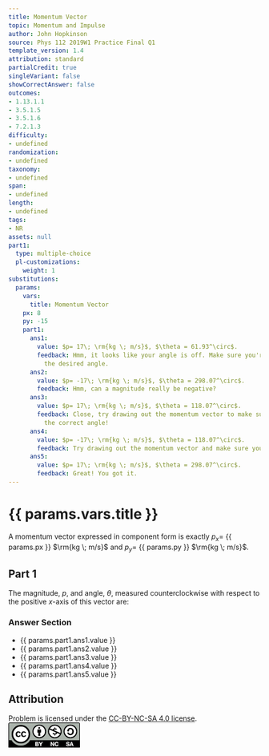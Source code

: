```yaml
---
title: Momentum Vector
topic: Momentum and Impulse
author: John Hopkinson
source: Phys 112 2019W1 Practice Final Q1
template_version: 1.4
attribution: standard
partialCredit: true
singleVariant: false
showCorrectAnswer: false
outcomes:
- 1.13.1.1
- 3.5.1.5
- 3.5.1.6
- 7.2.1.3
difficulty:
- undefined
randomization:
- undefined
taxonomy:
- undefined
span:
- undefined
length:
- undefined
tags:
- NR
assets: null
part1:
  type: multiple-choice
  pl-customizations:
    weight: 1
substitutions:
  params:
    vars:
      title: Momentum Vector
    px: 8
    py: -15
    part1:
      ans1:
        value: $p= 17\; \rm{kg \; m/s}$, $\theta = 61.93^\circ$.
        feedback: Hmm, it looks like your angle is off. Make sure you're calculating
          the desired angle.
      ans2:
        value: $p= -17\; \rm{kg \; m/s}$, $\theta = 298.07^\circ$.
        feedback: Hmm, can a magnitude really be negative?
      ans3:
        value: $p= 17\; \rm{kg \; m/s}$, $\theta = 118.07^\circ$.
        feedback: Close, try drawing out the momentum vector to make sure you have
          the correct angle!
      ans4:
        value: $p= -17\; \rm{kg \; m/s}$, $\theta = 118.07^\circ$.
        feedback: Try drawing out the momentum vector and make sure your answers match!
      ans5:
        value: $p= 17\; \rm{kg \; m/s}$, $\theta = 298.07^\circ$.
        feedback: Great! You got it.
---
```

# {{ params.vars.title }}
A momentum vector expressed in component form is exactly $p_x =$ {{ params.px }} $\rm{kg \; m/s}$ and $p_y =$ {{ params.py }} $\rm{kg \; m/s}$.

## Part 1

The magnitude, $p$, and angle, $\theta$, measured counterclockwise with respect to the positive $x$-axis of this vector are:

### Answer Section

- {{ params.part1.ans1.value }}
- {{ params.part1.ans2.value }}
- {{ params.part1.ans3.value }}
- {{ params.part1.ans4.value }}
- {{ params.part1.ans5.value }}

## Attribution

Problem is licensed under the [CC-BY-NC-SA 4.0 license](https://creativecommons.org/licenses/by-nc-sa/4.0/).<br> ![The Creative Commons 4.0 license requiring attribution-BY, non-commercial-NC, and share-alike-SA license.](https://raw.githubusercontent.com/firasm/bits/master/by-nc-sa.png)